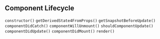 ## Component Lifecycle
`constructor()`
`getDerivedState4FromProps()`
`getSnapshotBeforeUpdate()`
`componentDidCatch()`
`componentWillUnmount()`
`shouldComponentUpdate()`
`componentDidUpdate()`
`componentDidMount()`
`render()`
